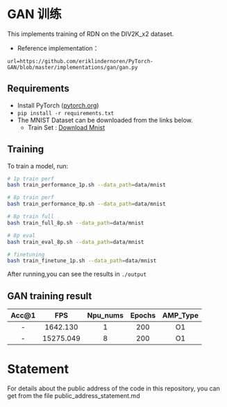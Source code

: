 # GAN 训练
This implements training of RDN on the DIV2K_x2 dataset.
- Reference implementation：
```
url=https://github.com/eriklindernoren/PyTorch-GAN/blob/master/implementations/gan/gan.py
```



## Requirements # 

- Install PyTorch ([pytorch.org](http://pytorch.org))
- `pip install -r requirements.txt`
- The MNIST Dataset can be downloaded from the links below.
    - Train Set : [Download Mnist](https://wwr.lanzoui.com/iSBOeu43dkf)

## Training # 
To train a model, run: 

```bash
# 1p train perf
bash train_performance_1p.sh --data_path=data/mnist

# 8p train perf
bash train_performance_8p.sh --data_path=data/mnist

# 8p train full
bash train_full_8p.sh --data_path=data/mnist

# 8p eval
bash train_eval_8p.sh --data_path=data/mnist

# finetuning
bash train_finetune_1p.sh --data_path=data/mnist
```
After running,you can see the results in `./output`

## GAN training result # 

| Acc@1    | FPS       | Npu_nums | Epochs   | AMP_Type |
| :------: | :------:  | :------: | :------: | :------: |
| -        | 1642.130      | 1        | 200      | O1       |
| -     | 15275.049     | 8        | 200      | O1       |


# Statement

For details about the public address of the code in this repository, you can get from the file public_address_statement.md
